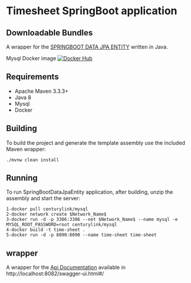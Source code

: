 # Timesheet SpringBoot application

## Downloadable Bundles

A wrapper for the [SPRINGBOOT DATA JPA ENTITY](https://github.com/academicRepo/timesheet.git) written in Java.

Mysql Docker image 
[![Docker Hub](https://img.shields.io/docker/pulls/centurylink/mysql?label=docker%20pull%20mysql)](https://hub.docker.com/r/centurylink/mysql/)

## Requirements

* Apache Maven 3.3.3+
* Java 8
* Mysql
* Docker

## Building

To build the project and generate the template assembly use the included Maven wrapper:

    ./mvnw clean install
    
## Running

To run SpringBootDataJpaEntity application, after building, unzip the assembly and start the server:

    1-docker pull centurylink/mysql
    2-docker network create $Network_Name$
    3-docker run -d -p 3306:3306 --net $Network_Name$ --name mysql -e MYSQL_ROOT_PASSWORD=root centurylink/mysql
    4-docker build -t time-sheet .
    5-docker run -d -p 8090:8090 --name time-sheet time-sheet
## wrapper 

A wrapper for the [Api Documentation](http://localhost:8082/swagger-ui.html#/) available in http://localhost:8082/swagger-ui.html#/
